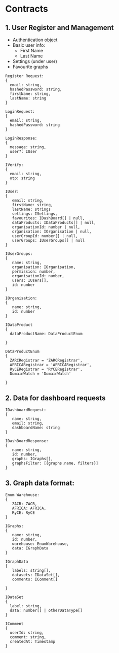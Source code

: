 # Contracts
## 1. User Register and Management
  - Authentication object
  - Basic user info:
     - First Name
     - Last Name
  - Settings (under user)
  - Favourite graphs
```
Register Request:
{
  email: string,
  hashedPassword: string,
  firstName: string,
  lastName: string
}
```
```
LoginRequest:
{
  email: string,
  hashedPassword: string
}
```
```
LoginResponse:
{
  message: string,
  user?: IUser
}
```
```
IVerify:
{
  email: string,
  otp: string
}
```
```
IUser:
{
   email: string,
   firstName: string,
   lastName: strings
   settings: ISettings,
   favourites: IDashBoard[] | null,
   dataProducts: IDataProducts[] | null,
   organisationId: number | null,
   organisation: IOrganisation | null,
   userGroupId: number[] | null,
   userGroups: IUserGroups[] | null
}

```
```
IUserGroups:
{
   name: string,
   organisation: IOrganisation,
   permission: number,
   organisationId: number,
   users: IUsers[],
   id: number
}
```
```
IOrganisation:
{
   name: string,
   id: number
}
```
```
IDataProduct
{
  dataProductName: DataProductEnum

}
```
```
DataProductEnum
{
  ZARCRegistrar = 'ZARCRegistrar',
  AFRICARegistrar = 'AFRICARegistrar',
  RyCERegistrar = 'RYCERegistrar',
  DomainWatch = 'DomainWatch'
  
}
```
## 2. Data for dashboard requests 
```
IDashboardRequest:
{
   name: string, 
   email: string,
   dashboardName: string
}
```
```
IDashBoardResponse:
{
   name: string,
   id: number,
   graphs: IGraphs[],
   graphsFilter: [{graphs.name, filters}]
}
```
## 3. Graph data format:
```
Enum Warehouse:
{
   ZACR: ZACR,
   AFRICA: AFRICA,
   RyCE: RyCE
}
```
```
IGraphs:
{
   name: string,
   id: number,
   warehouse: EnumWarehouse,
   data: IGraphData
}
```
```
IGraphData
{
   labels: string[],
   datasets: IDataSet[],
   comments: IComment[]
   
}
```
```
IDataSet
{
  label: string,
  data: number[] | otherDataType[]
}
```
```
IComment
{
  userId: string,
  comment: string,
  createdAt: Timestamp
}
```
